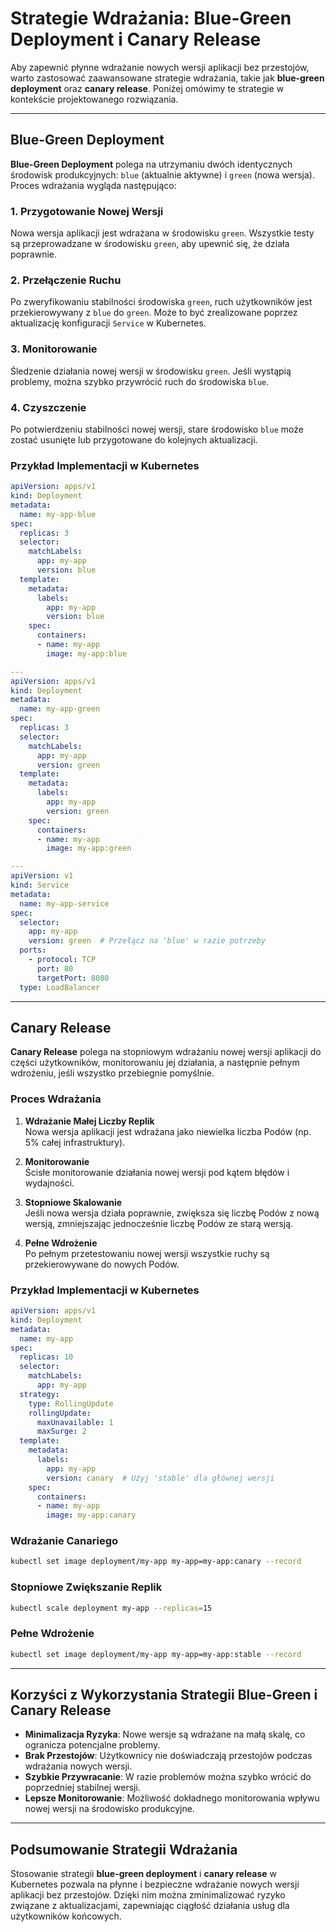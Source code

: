 # Strategie Wdrażania: Blue-Green Deployment i Canary Release

Aby zapewnić płynne wdrażanie nowych wersji aplikacji bez przestojów, warto zastosować zaawansowane strategie wdrażania, takie jak **blue-green deployment** oraz **canary release**. Poniżej omówimy te strategie w kontekście projektowanego rozwiązania.

---

## Blue-Green Deployment

**Blue-Green Deployment** polega na utrzymaniu dwóch identycznych środowisk produkcyjnych: `blue` (aktualnie aktywne) i `green` (nowa wersja). Proces wdrażania wygląda następująco:

### 1. Przygotowanie Nowej Wersji

Nowa wersja aplikacji jest wdrażana w środowisku `green`. Wszystkie testy są przeprowadzane w środowisku `green`, aby upewnić się, że działa poprawnie.

### 2. Przełączenie Ruchu

Po zweryfikowaniu stabilności środowiska `green`, ruch użytkowników jest przekierowywany z `blue` do `green`. Może to być zrealizowane poprzez aktualizację konfiguracji `Service` w Kubernetes.

### 3. Monitorowanie

Śledzenie działania nowej wersji w środowisku `green`. Jeśli wystąpią problemy, można szybko przywrócić ruch do środowiska `blue`.

### 4. Czyszczenie

Po potwierdzeniu stabilności nowej wersji, stare środowisko `blue` może zostać usunięte lub przygotowane do kolejnych aktualizacji.

### Przykład Implementacji w Kubernetes

```yaml
apiVersion: apps/v1
kind: Deployment
metadata:
  name: my-app-blue
spec:
  replicas: 3
  selector:
    matchLabels:
      app: my-app
      version: blue
  template:
    metadata:
      labels:
        app: my-app
        version: blue
    spec:
      containers:
      - name: my-app
        image: my-app:blue

---
apiVersion: apps/v1
kind: Deployment
metadata:
  name: my-app-green
spec:
  replicas: 3
  selector:
    matchLabels:
      app: my-app
      version: green
  template:
    metadata:
      labels:
        app: my-app
        version: green
    spec:
      containers:
      - name: my-app
        image: my-app:green

---
apiVersion: v1
kind: Service
metadata:
  name: my-app-service
spec:
  selector:
    app: my-app
    version: green  # Przełącz na 'blue' w razie potrzeby
  ports:
    - protocol: TCP
      port: 80
      targetPort: 8080
  type: LoadBalancer
```

---

## Canary Release

**Canary Release** polega na stopniowym wdrażaniu nowej wersji aplikacji do części użytkowników, monitorowaniu jej działania, a następnie pełnym wdrożeniu, jeśli wszystko przebiegnie pomyślnie.

### Proces Wdrażania

1. **Wdrażanie Małej Liczby Replik**  
   Nowa wersja aplikacji jest wdrażana jako niewielka liczba Podów (np. 5% całej infrastruktury).

2. **Monitorowanie**  
   Ścisłe monitorowanie działania nowej wersji pod kątem błędów i wydajności.

3. **Stopniowe Skalowanie**  
   Jeśli nowa wersja działa poprawnie, zwiększa się liczbę Podów z nową wersją, zmniejszając jednocześnie liczbę Podów ze starą wersją.

4. **Pełne Wdrożenie**  
   Po pełnym przetestowaniu nowej wersji wszystkie ruchy są przekierowywane do nowych Podów.

### Przykład Implementacji w Kubernetes

```yaml
apiVersion: apps/v1
kind: Deployment
metadata:
  name: my-app
spec:
  replicas: 10
  selector:
    matchLabels:
      app: my-app
  strategy:
    type: RollingUpdate
    rollingUpdate:
      maxUnavailable: 1
      maxSurge: 2
  template:
    metadata:
      labels:
        app: my-app
        version: canary  # Użyj 'stable' dla głównej wersji
    spec:
      containers:
      - name: my-app
        image: my-app:canary
```

### Wdrażanie Canariego

```bash
kubectl set image deployment/my-app my-app=my-app:canary --record
```

### Stopniowe Zwiększanie Replik

```bash
kubectl scale deployment my-app --replicas=15
```

### Pełne Wdrożenie

```bash
kubectl set image deployment/my-app my-app=my-app:stable --record
```

---

## Korzyści z Wykorzystania Strategii Blue-Green i Canary Release

- **Minimalizacja Ryzyka**: Nowe wersje są wdrażane na małą skalę, co ogranicza potencjalne problemy.
- **Brak Przestojów**: Użytkownicy nie doświadczają przestojów podczas wdrażania nowych wersji.
- **Szybkie Przywracanie**: W razie problemów można szybko wrócić do poprzedniej stabilnej wersji.
- **Lepsze Monitorowanie**: Możliwość dokładnego monitorowania wpływu nowej wersji na środowisko produkcyjne.

---

## Podsumowanie Strategii Wdrażania

Stosowanie strategii **blue-green deployment** i **canary release** w Kubernetes pozwala na płynne i bezpieczne wdrażanie nowych wersji aplikacji bez przestojów. Dzięki nim można zminimalizować ryzyko związane z aktualizacjami, zapewniając ciągłość działania usług dla użytkowników końcowych.


